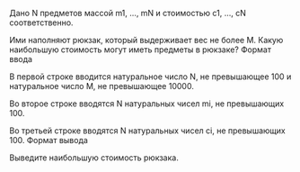 

Дано N предметов массой m1, …, mN и стоимостью c1, …, cN соответственно.

Ими наполняют рюкзак, который выдерживает вес не более M. Какую наибольшую стоимость могут иметь предметы в рюкзаке?
Формат ввода

В первой строке вводится натуральное число N, не превышающее 100 и натуральное число M, не превышающее 10000.

Во второе строке вводятся N натуральных чисел mi, не превышающих 100.

Во третьей строке вводятся N натуральных чисел ci, не превышающих 100.
Формат вывода

Выведите наибольшую стоимость рюкзака. 